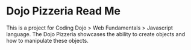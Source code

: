 # Dojo Pizzeria Read Me

This is a project for Coding Dojo > Web Fundamentals > Javascript language.
The Dojo Pizzeria showcases the ability to create objects and how to manipulate these objects.